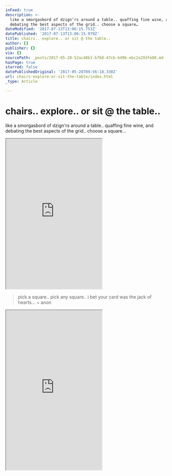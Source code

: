 ```yaml
---
inFeed: true
description: >-
  like a smorgasbord of dzign’rs around a table.. quaffing fine wine, and
  debating the best aspects of the grid.. choose a square…
dateModified: '2017-07-13T13:06:15.753Z'
datePublished: '2017-07-13T13:06:15.979Z'
title: chairs.. explore.. or sit @ the table..
author: []
publisher: {}
via: {}
sourcePath: _posts/2017-05-28-52ac48b1-b768-47cb-b49b-ebc2a293fe88.md
hasPage: true
starred: false
datePublishedOriginal: '2017-05-28T09:56:18.330Z'
url: chairs-explore-or-sit-the-table/index.html
_type: Article

---
```

# chairs.. explore.. or sit @ the table..

like a smorgasbord of dzign'rs around a table.. quaffing fine wine, and debating the best aspects of the grid.. choose a square...

<iframe src="https://the-grid.github.io/ed-userhtml/?g=eJytVeFumzAQ_s9TeJkmNmlA2jSVRkj-7BH2ANMBB1xjMLIvIdm0d58NNKNTp3YN_oHs8935-747m8TwWeLOCzPVMFCDWvz0hB2tMsSkmlholMB0xE1vz8m0Es6xYEjlaOso5yoW91-W7Wnj_fK8sAQpUZ9fyDXG3a76OGcppAKOJRY85KEaSuyzqBYyYnvujfO8oEilyvbO8neuCqmseGJgDc0jjHBtBILpYaSQ7QvIMDiSoZRkf0hFeY7NgKG2czmA-FeOC7ilW_2hC6lR8sC9D6s2FuvlBzd3BC-LPmmhdB0PU6sQfgzs5mfhvp-cT1Cb4CW_qfBxpY62lM_ptwxXm-dcJzSnWjtPxhP3G06rUqtDkweZkkrH4n1uR7Z2GEdLV9FAuLAdFRj6gTbP3VCDFvKcmtIa7tuTWN06q0segKTS6nUpfBINfZlk2DDqnZfkdBSZBGO2i0urLnbek42RkTW7XkpAVBqLrV8xt3EUdV0Xckds89luryOusNSU-7aTdYm89b-nEpq976ITqkthdLZdTILTlCDtQ43KCGQd3YRtUy4ej-_F7g-fghp0HTE93XLUFzuLQ3CHyEaoQohaSXlOIus20phOwSoxrP-PtwUM0qgCeurXUL6dg_LDwbAA8aAOusGz4EofxDf1FaQ4-5ZLGL7I_-1lp0yi0nBzjQirOUQYgQjTIuzNu7lL_oQz5JhdQ_huFsIOhdBQ2x_HK_i-na671gxybx_Lw1XNvp7rfqfKGH-85XMRNyNsagxDaWW9lDq8qtb3s9XaN-JI2LlnzYnQKS3zV7T5IEI0Pv2_AY39t5g" height="470" style=""></iframe>

> pick a square.. pick any square.. i bet your card was the jack of hearts... ~ anon

<iframe src="https://the-grid.github.io/ed-userhtml/?g=eJxNkU9PwzAMxe_7FFGRWCutCSBxYF13mIQQl524IYSyxG2ztUkVe_9AfHc81mnc4vjlPfuXWQekRR9DD5GOZVKtptp2zmMiTPAEnsqkIepxqtR-v5eVNrAKYSNN6JTTFkyi5qOZdTvh7Ol5HkOgZD5TfMUNNNH1NE-rrTfkgk_tROCEtZn4Hgmx01Gsua7WKEphZQ303ELHsbg4vul6qTtIMXu_-yhY7SqR_tcsjq82ZatMRKBt9CfNYGQiaIJBxw4FN6Sz3HP2LJMYDZeJUryoB0PX3TyQAv_5slBoN3KNN4dq1bXl_e0OIvIS5e5BPiUnG55b9jpyxjJYkMyNMS6gChHSYa-sGP2kNpjtaZKJGJ-JjPl0ycvXyDnjLCtmauB1JmpajfgHlWn_QUmE1aTzJkJ1_RdqoI7OSu2U_XK1V6bRLmIOh77lQfIQc3SUsywnvWphMPHbrg9IHPB4-a9f1s-xHA" height="500" style=""></iframe>